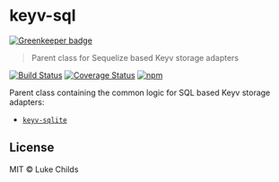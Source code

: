 # keyv-sql

[![Greenkeeper badge](https://badges.greenkeeper.io/lukechilds/keyv-sql.svg)](https://greenkeeper.io/)

> Parent class for Sequelize based Keyv storage adapters

[![Build Status](https://travis-ci.org/lukechilds/keyv-sql.svg?branch=master)](https://travis-ci.org/lukechilds/keyv-sql)
[![Coverage Status](https://coveralls.io/repos/github/lukechilds/keyv-sql/badge.svg?branch=master)](https://coveralls.io/github/lukechilds/keyv-sql?branch=master)
[![npm](https://img.shields.io/npm/v/keyv-sql.svg)](https://www.npmjs.com/package/keyv-sql)

Parent class containing the common logic for SQL based Keyv storage adapters:

- [`keyv-sqlite`](https://github.com/lukechilds/keyv-sqlite)

## License

MIT © Luke Childs
